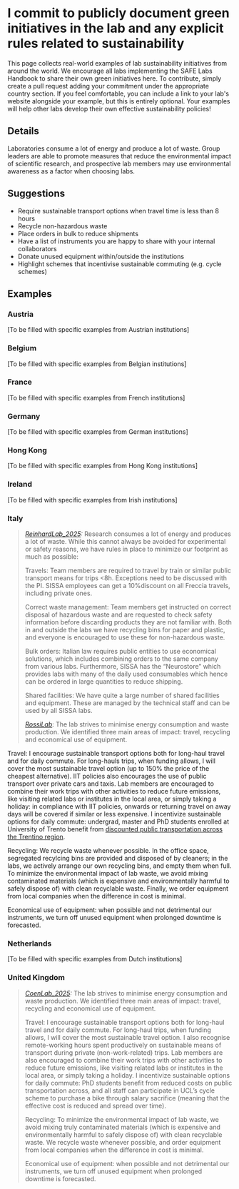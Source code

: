 # I commit to publicly document green initiatives in the lab and any explicit rules related to sustainability

This page collects real-world examples of lab sustainability initiatives from around the world. We encourage all labs implementing the SAFE Labs Handbook to share their own green initiatives here. To contribute, simply create a pull request adding your commitment under the appropriate country section. If you feel comfortable, you can include a link to your lab's website alongside your example, but this is entirely optional. Your examples will help other labs develop their own effective sustainability policies!

## Details
Laboratories consume a lot of energy and produce a lot of waste. Group leaders are able to promote measures that reduce the environmental impact of scientific research, and prospective lab members may use environmental awareness as a factor when choosing labs.

## Suggestions
- Require sustainable transport options when travel time is less than 8 hours
- Recycle non-hazardous waste
- Place orders in bulk to reduce shipments
- Have a list of instruments you are happy to share with your internal collaborators
- Donate unused equipment within/outside the institutions
- Highlight schemes that incentivise sustainable commuting (e.g. cycle schemes)

## Examples

### Austria
[To be filled with specific examples from Austrian institutions]

### Belgium
[To be filled with specific examples from Belgian institutions]

### France
[To be filled with specific examples from French institutions]

### Germany
[To be filled with specific examples from German institutions]

### Hong Kong
[To be filled with specific examples from Hong Kong institutions]

### Ireland
[To be filled with specific examples from Irish institutions]

### Italy
>_[ReinhardLab_2025](https://reinhardlab.org/philosophy):_ Research consumes a lot of energy and produces a lot of waste. While this cannot always be avoided
for experimental or safety reasons, we have rules in place to minimize our footprint as much as possible:
>
>Travels: Team members are required to travel by train or similar public transport means for trips <8h. Exceptions need to be discussed with the PI. SISSA employees can get a 10%discount on all Freccia travels, including private ones.
>
>Correct waste management: Team members get instructed on correct disposal of hazardous waste and are requested to check safety information before discarding products they are not familiar with. Both in and outside the labs we have recycling bins for paper and plastic, and everyone is encouraged to use these for non-hazardous waste.
>
>Bulk orders: Italian law requires public entities to use economical solutions, which includes combining orders to the same company from various labs. Furthermore, SISSA has the “Neurostore” which provides labs with many of the daily used consumables which hence can be ordered in large quantities to reduce shipping.
>
>Shared facilities: We have quite a large number of shared facilities and equipment. These are managed by the technical staff and can be used by all SISSA labs.
>
>
> _[RossiLab](https://rossilab.iit.it/home)_: The lab strives to minimise energy consumption and waste production. We identified three main areas of impact: travel, recycling and economical use of equipment.

Travel: I encourage sustainable transport options both for long-haul travel and for daily commute. For long-hauls trips, when funding allows, I will cover the most sustainable travel option (up to 150% the price of the cheapest alternative). IIT policies also encourages the use of public transport over private cars and taxis. Lab members are encouraged to combine their work trips with other activities to reduce future emissions, like visiting related labs or institutes in the local area, or simply taking a holiday: in compliance with IIT policies, onwards or returning travel on away days will be covered if similar or less expensive. I incentivize sustainable options for daily commute: undergrad, master and PhD students enrolled at University of Trento benefit from [discounted public transportation across the Trentino region](https://www.provincia.tn.it/Servizi/Abbonamenti-trasporto-studenti-universitari). 

Recycling: We recycle waste whenever possible. In the office space, segregated recylcing bins are provided and disposed of by cleaners; in the labs, we actively arrange our own recycling bins, and empty them when full. To minimize the environmental impact of lab waste, we avoid mixing contaminated materials (which is expensive and environmentally harmful to safely dispose of) with clean recyclable waste. Finally, we order equipment from local companies when the difference in cost is minimal.

Economical use of equipment: when possible and not detrimental our instruments, we turn off unused equipment when prolonged downtime is forecasted.

### Netherlands
[To be filled with specific examples from Dutch institutions]

### United Kingdom
>_[CoenLab_2025](https://coen-lab.com/):_ The lab strives to minimise energy consumption and waste production. We identified three main areas of impact: travel, recycling and economical use of equipment.
>
>Travel: I encourage sustainable transport options both for long-haul travel and for daily commute. For long-haul trips, when funding allows, I will cover the most sustainable travel option. I also recognise remote-working hours spent productively on sustainable means of transport during private (non-work-related) trips. Lab members are also encouraged to combine their work trips with other activities to reduce future emissions, like visiting related labs or institutes in the local area, or simply taking a holiday. I incentivize sustainable options for daily commute: PhD students benefit from reduced costs on public transportation across, and all staff can participate in UCL’s cycle scheme to purchase a bike through salary sacrifice (meaning that the effective cost is reduced and spread over time).
>
>Recycling: To minimize the environmental impact of lab waste, we avoid mixing truly contaminated materials (which is expensive and environmentally harmful to safely dispose of) with clean recyclable waste. We recycle waste whenever possible, and order equipment from local companies when the difference in cost is minimal.
>
>Economical use of equipment: when possible and not detrimental our instruments, we turn off unused equipment when prolonged downtime is forecasted.
